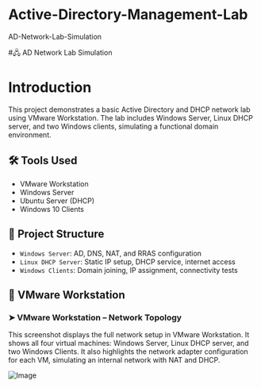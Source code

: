 # Active-Directory-Management-Lab
AD-Network-Lab-Simulation

#🖧 AD Network Lab Simulation

# Introduction
This project demonstrates a basic Active Directory and DHCP network lab using VMware Workstation. The lab includes Windows Server, Linux DHCP server, and two Windows clients, simulating a functional domain environment.

## 🛠️ Tools Used
- VMware Workstation
- Windows Server
- Ubuntu Server (DHCP)
- Windows 10 Clients

## 📁 Project Structure
- `Windows Server`: AD, DNS, NAT, and RRAS configuration
- `Linux DHCP Server`: Static IP setup, DHCP service, internet access
- `Windows Clients`: Domain joining, IP assignment, connectivity tests

## 🔧 VMware Workstation

### ➤ VMware Workstation – Network Topology

This screenshot displays the full network setup in VMware Workstation. It shows all four virtual machines: Windows Server, Linux DHCP server, and two Windows Clients. It also highlights the network adapter configuration for each VM, simulating an internal network with NAT and DHCP.

![Image](https://github.com/user-attachments/assets/2b407740-301a-41a0-ba19-5ee00ffb537f)






